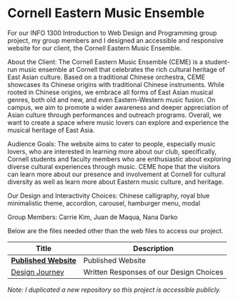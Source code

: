 # Cornell Eastern Music Ensemble

For our INFO 1300 Introduction to Web Design and Programming group project, my group members and I designed an accessible and responsive website for our client, the Cornell Eastern Music Ensemble. 

About the Client: The Cornell Eastern Music Ensemble (CEME) is a student-run music ensemble at Cornell that celebrates the rich cultural heritage of East Asian culture. Based on a traditional Chinese orchestra, CEME showcases its Chinese origins with traditional Chinese instruments. While rooted in Chinese origins, we embrace all forms of East Asian musical genres, both old and new, and even Eastern-Western music fusion. On campus, we aim to promote a wider awareness and deeper appreciation of Asian culture through performances and outreach programs. Overall, we want to create a space where music lovers can explore and experience the musical heritage of East Asia. 

Audience Goals: The website aims to cater to people, especially music lovers, who are interested in learning more about our club, specifically, Cornell students and faculty members who are enthusiastic about exploring diverse cultural experiences through music. CEME hope that the visitors can learn more about our presence and involvement at Cornell for cultural diversity as well as learn more about Eastern music culture, and heritage. 

Our Design and Interactivity Choices: Chinese calligraphy, royal blue minimalistic theme, accordion, carousel, hamburger menu, modal

Group Members: Carrie Kim, Juan de Maqua, Nana Darko

Below are the files needed other than the web files to access our project.

| Title  | Description |
| ------------- | ------------- |
|[**Published Website**](https://ashleyh859.github.io/cemewebsite/)|Published Website|
|[Design Journey](https://github.com/ashleyh859/cemewebsite/blob/main/design-plan/design-journey.md)|Written Responses of our Design Choices|

_Note: I duplicated a new repository so this project is accessible publicly._
